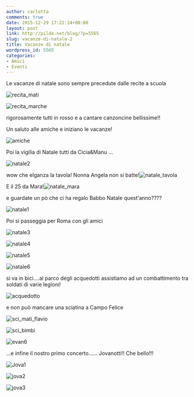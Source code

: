 ```yaml
---
author: carlotta
comments: true
date: 2015-12-29 17:22:24+00:00
layout: post
link: http://pilde.net/blog/?p=5565
slug: vacanze-di-natale-2
title: Vacanze di natale
wordpress_id: 5565
categories:
- Amici
- Eventi
---
```


Le vacanze di natale sono sempre precedute dalle recite a scuola

![recita_mati](http://pilde.net/blog/wp-content/uploads/2016/03/recita_mati.jpg)


 ![recita_marche](http://pilde.net/blog/wp-content/uploads/2016/03/recita_marche.jpg)




rigorosamente tutti in rosso e a cantare canzoncine bellissime!!

Un saluto alle amiche e iniziano le vacanze!

![amiche](http://pilde.net/blog/wp-content/uploads/2015/12/amiche.png)




Poi la vigilia di Natale tutti da Cicia&Manu ...

![natale2](http://pilde.net/blog/wp-content/uploads/2016/03/natale2.jpg)




wow che elganza la tavola! Nonna Angela non si batte!![natale_tavola](http://pilde.net/blog/wp-content/uploads/2016/03/natale_tavola.jpg)




E il 25 da Mara!![natale_mara](http://pilde.net/blog/wp-content/uploads/2016/03/natale_mara.jpg)


 e guardate un pò che ci ha regalo Babbo Natale quest'anno????

![natale1](http://pilde.net/blog/wp-content/uploads/2016/03/natale1.jpg)




Poi si passeggia per Roma con gli amici

![natale3](http://pilde.net/blog/wp-content/uploads/2016/03/natale3.jpg)


 ![natale4](http://pilde.net/blog/wp-content/uploads/2016/03/natale4.jpg)


 ![natale5](http://pilde.net/blog/wp-content/uploads/2016/03/natale5.jpg)


 ![natale6](http://pilde.net/blog/wp-content/uploads/2016/03/natale6.jpg)


si va in bici....al parco degli acquedotti assistiamo ad un combattimento tra soldati di varie legioni!

![acquedotto](http://pilde.net/blog/wp-content/uploads/2016/03/acquedotto.png)




e non può mancare una sciatina a Campo Felice

![sci_mati_flavio](http://pilde.net/blog/wp-content/uploads/2016/03/sci_mati_flavio.jpg)


 ![sci_bimbi](http://pilde.net/blog/wp-content/uploads/2016/03/sci_bimbi.jpg)


 ![evan6](http://pilde.net/blog/wp-content/uploads/2016/03/evan6.jpg)




...e infine il nostro primo concerto...... Jovanotti!! Che bello!!!

![Jova1](http://pilde.net/blog/wp-content/uploads/2015/12/Jova1.jpg)


 ![jova2](http://pilde.net/blog/wp-content/uploads/2015/12/jova2.jpg)


 ![jova3](http://pilde.net/blog/wp-content/uploads/2015/12/jova3.jpg)



